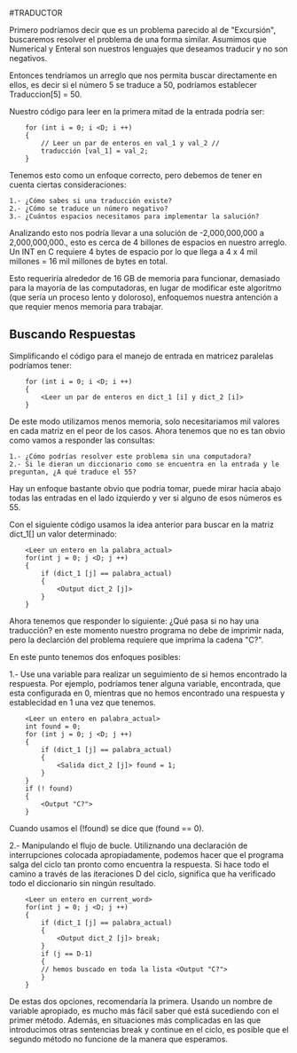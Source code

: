 ﻿#TRADUCTOR

Primero podríamos decir que es un problema parecido al de "Excursión", buscaremos resolver el problema de una forma similar. Asumimos que Numerical y Enteral son nuestros lenguajes que deseamos traducir y no son negativos.

Entonces tendríamos un arreglo que nos permita buscar directamente en ellos, es decir si el número 5 se traduce a 50, podríamos establecer Traduccion[5] = 50.

Nuestro código para leer en la primera mitad de la entrada podría ser:

```
	for (int i = 0; i <D; i ++)
	{
		// Leer un par de enteros en val_1 y val_2 //
		traducción [val_1] = val_2;
	}
```

Tenemos esto como un enfoque correcto, pero debemos de tener en cuenta ciertas consideraciones:

    1.- ¿Cómo sabes si una traducción existe?
    2.- ¿Cómo se traduce un número negativo?
    3.- ¿Cuántos espacios necesitamos para implementar la salución?

Analizando esto nos podría llevar a una solución de -2,000,000,000 a 2,000,000,000., esto es cerca de 4 billones de espacios en nuestro arreglo. Un INT en C requiere 4 bytes de espacio por lo que llega a 4 x 4 mil millones = 16 mil millones de bytes en total.

Esto requeriría alrededor de 16 GB de memoria para funcionar, demasiado para la mayoría de las computadoras, en lugar de modificar este algoritmo (que sería un proceso lento y doloroso), enfoquemos nuestra antención a que requier menos memoria para trabajar.

## Buscando Respuestas

Simplificando el código para el manejo de entrada en matricez paralelas podríamos tener:

```
	for (int i = 0; i <D; i ++)
	{
	 	<Leer un par de enteros en dict_1 [i] y dict_2 [i]>
	}
```

De este modo utilizamos menos memoria, solo necesitariamos mil valores en cada matriz en el peor de los casos. Ahora tenemos que no es tan obvio como vamos a responder las consultas:

    1.- ¿Cómo podrías resolver este problema sin una computadora?
    2.- Si le dieran un diccionario como se encuentra en la entrada y le preguntan, ¿A qué traduce el 55?

Hay un enfoque bastante obvio que podría tomar, puede mirar hacia abajo todas las entradas en el lado izquierdo y ver si alguno de esos números es 55.

Con el siguiente código usamos la idea anterior para buscar en la matriz dict_1[] un valor determinado:

```
	<Leer un entero en la palabra_actual>
	for(int j = 0; j <D; j ++)
	{
		if (dict_1 [j] == palabra_actual)
		{
			<Output dict_2 [j]>
		}
	}
```

Ahora tenemos que responder lo siguiente: ¿Qué pasa si no hay una traducción? en este momento nuestro programa no debe de imprimir nada, pero la declarción del problema requiere que imprima la cadena "C?".

En este punto tenemos dos enfoques posibles:

1.- Use una variable para realizar un seguimiento de si hemos encontrado la respuesta. Por ejemplo, podríamos tener alguna variable, encontrada, que esta configurada en 0, mientras que no hemos encontrado una respuesta y establecidad en 1 una vez que tenemos.

```
	<Leer un entero en palabra_actual>
	int found = 0;
	for (int j = 0; j <D; j ++)
	{
		if (dict_1 [j] == palabra_actual)
		{
			<Salida dict_2 [j]> found = 1;
		}
	}
	if (! found)
	{
	 	<Output "C?">
	}
```

Cuando usamos el (!found) se dice que (found == 0).

2.- Manipulando el flujo de bucle. Utiliznando una declaración de interrupciones colocada apropiadamente, podemos hacer que el programa salga del ciclo tan pronto como encuentra la respuesta. Si hace todo el camino a través de las iteraciones D del ciclo, significa que ha verificado todo el diccionario sin ningún resultado.

```
	<Leer un entero en current_word>
	for(int j = 0; j <D; j ++)
	{
		if (dict_1 [j] == palabra_actual)
		{
			<Output dict_2 [j]> break;
		}
		if (j == D-1)
		{
		// hemos buscado en toda la lista <Output "C?">
		}
	}
```

De estas dos opciones, recomendaría la primera. Usando un nombre de variable apropiado, es mucho más fácil saber qué está sucediendo con el primer método. Además, en situaciones más complicadas en las que introducimos otras sentencias break y continue en el ciclo, es posible que el segundo método no funcione de la manera que esperamos.
